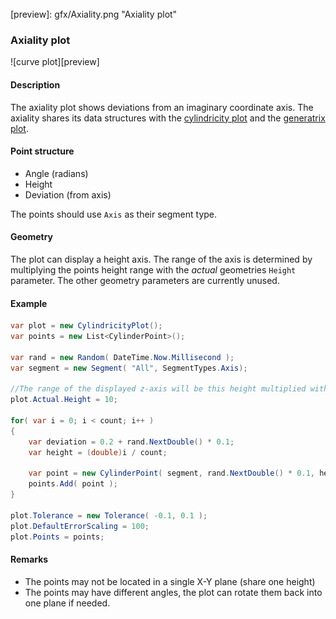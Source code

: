 <br/>
[preview]: gfx/Axiality.png "Axiality plot"

### Axiality plot

![curve plot][preview]

#### Description

The axiality plot shows deviations from an imaginary coordinate axis. The axiality shares its data structures with the [cylindricity plot](Cylindricity.md) and the [generatrix plot](Generatrix.md).

#### Point structure

* Angle (radians)
* Height
* Deviation (from axis)

The points should use `Axis` as their segment type.

#### Geometry

The plot can display a height axis. The range of the axis is determined by multiplying the points height range with the _actual_ geometries `Height` parameter. The other geometry parameters are currently unused.

#### Example

```csharp
var plot = new CylindricityPlot();
var points = new List<CylinderPoint>();

var rand = new Random( DateTime.Now.Millisecond );
var segment = new Segment( "All", SegmentTypes.Axis);

//The range of the displayed z-axis will be this height multiplied with the points height range.
plot.Actual.Height = 10;

for( var i = 0; i < count; i++ )
{
	var deviation = 0.2 + rand.NextDouble() * 0.1;
	var height = (double)i / count;

	var point = new CylinderPoint( segment, rand.NextDouble() * 0.1, height, deviation );
	points.Add( point );
}

plot.Tolerance = new Tolerance( -0.1, 0.1 );
plot.DefaultErrorScaling = 100;
plot.Points = points;
```

#### Remarks

* The points may not be located in a single X-Y plane (share one height)
* The points may have different angles, the plot can rotate them back into one plane if needed.
<br/>
